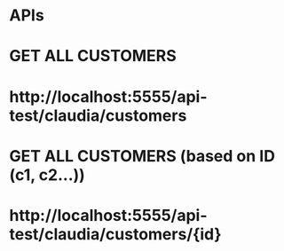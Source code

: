 # APIs

# GET ALL CUSTOMERS

# http://localhost:5555/api-test/claudia/customers

# GET ALL CUSTOMERS (based on ID (c1, c2...))

# http://localhost:5555/api-test/claudia/customers/{id}
